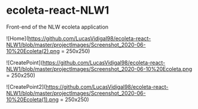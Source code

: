 # ecoleta-react-NLW1
Front-end of the NLW ecoleta application

![Home](https://github.com/LucasVidigal98/ecoleta-react-NLW1/blob/master/projectImages/Screenshot_2020-06-10%20Ecoleta(2).png = 250x250)

![CreatePoint](https://github.com/LucasVidigal98/ecoleta-react-NLW1/blob/master/projectImages/Screenshot_2020-06-10%20Ecoleta.png =  250x250)

![CreatePoint2](https://github.com/LucasVidigal98/ecoleta-react-NLW1/blob/master/projectImages/Screenshot_2020-06-10%20Ecoleta(1).png = 250x250)
